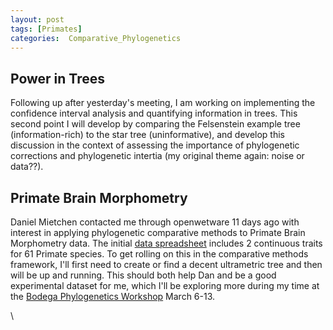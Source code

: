 ```yaml
---
layout: post
tags: [Primates]
categories:  Comparative_Phylogenetics
---
```






 





Power in Trees
--------------

Following up after yesterday's meeting, I am working on implementing the
confidence interval analysis and quantifying information in trees. This
second point I will develop by comparing the Felsenstein example tree
(information-rich) to the star tree (uninformative), and develop this
discussion in the context of assessing the importance of phylogenetic
corrections and phylogenetic intertia (my original theme again: noise or
data??).

Primate Brain Morphometry
-------------------------

Daniel Mietchen contacted me through openwetware 11 days ago with
interest in applying phylogenetic comparative methods to Primate Brain
Morphometry data. The initial [data
spreadsheet](/images/2/23/Primate_brain_comparisons.xls "Primate brain comparisons.xls")
includes 2 continuous traits for 61 Primate species. To get rolling on
this in the comparative methods framework, I'll first need to create or
find a decent ultrametric tree and then will be up and running. This
should both help Dan and be a good experimental dataset for me, which
I'll be exploring more during my time at the [Bodega Phylogenetics
Workshop](http://bodegaphylo.wikispot.org/ "http://bodegaphylo.wikispot.org/")
March 6-13.

\

